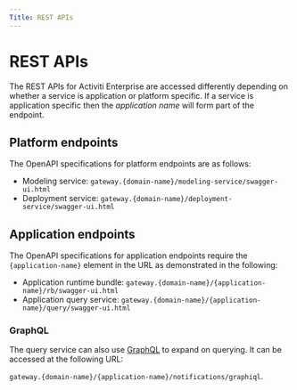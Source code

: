 ```yaml
---
Title: REST APIs
---
```


# REST APIs
The REST APIs for Activiti Enterprise are accessed differently depending on whether a service is application or platform specific. If a service is application specific then the *application name* will form part of the endpoint. 

## Platform endpoints
The OpenAPI specifications for platform endpoints are as follows:

* Modeling service: `gateway.{domain-name}/modeling-service/swagger-ui.html`
* Deployment service: `gateway.{domain-name}/deployment-service/swagger-ui.html`

## Application endpoints
The OpenAPI specifications for application endpoints require the `{application-name}` element in the URL as demonstrated in the following:

* Application runtime bundle: `gateway.{domain-name}/{application-name}/rb/swagger-ui.html`
* Application query service: `gateway.{domain-name}/{application-name}/query/swagger-ui.html`

### GraphQL
The query service can also use [GraphQL](https://graphql.org/learn/) to expand on querying. It can be accessed at the following URL: 

`gateway.{domain-name}/{application-name}/notifications/graphiql`. 

